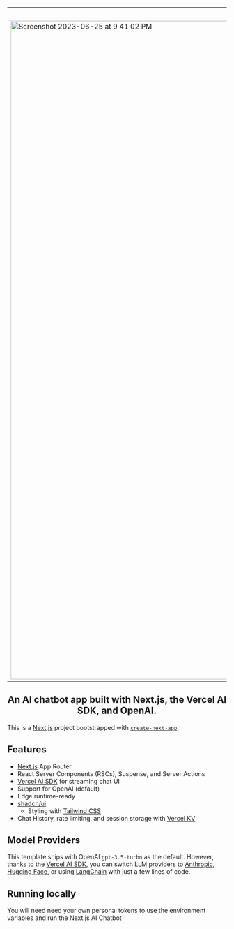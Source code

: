 | Landing Page | Chat  |
| -------- | ------- |
| <img width="1509" alt="Screenshot 2023-06-25 at 9 41 02 PM" src="https://github.com/eyucherin/echo/assets/66363530/637e180e-ab22-42df-b93f-d969571652c6">  | <img width="1500" alt="Screenshot 2023-06-25 at 9 44 43 PM" src="https://github.com/eyucherin/echo/assets/66363530/efdc5dfc-a4a1-45cc-ba53-7031efffad11">  |

<h2 align="center">
  An AI chatbot app built with Next.js, the Vercel AI SDK, and OpenAI.
</h2>

This is a [Next.js](https://nextjs.org/) project bootstrapped with [`create-next-app`](https://github.com/vercel/next.js/tree/canary/packages/create-next-app).

## Features

- [Next.js](https://nextjs.org) App Router
- React Server Components (RSCs), Suspense, and Server Actions
- [Vercel AI SDK](https://sdk.vercel.ai/docs) for streaming chat UI
- Support for OpenAI (default)
- Edge runtime-ready
- [shadcn/ui](https://ui.shadcn.com)
  - Styling with [Tailwind CSS](https://tailwindcss.com)
- Chat History, rate limiting, and session storage with [Vercel KV](https://vercel.com/storage/kv)

## Model Providers

This template ships with OpenAI `gpt-3.5-turbo` as the default. However, thanks to the [Vercel AI SDK](https://sdk.vercel.ai/docs), you can switch LLM providers to [Anthropic](https://anthropic.com), [Hugging Face](https://huggingface.co), or using [LangChain](https://js.langchain.com) with just a few lines of code.

## Running locally

You will need need your own personal tokens to use the environment variables and run the Next.js AI Chatbot


